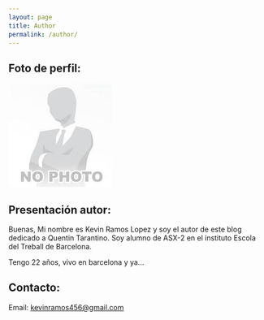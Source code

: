```yaml
---
layout: page
title: Author
permalink: /author/
---
```


## Foto de perfil:


![Profile](/images/foto-perfil.jpg)

## Presentación autor:

Buenas, Mi nombre es Kevin Ramos Lopez y soy el autor de este blog 
dedicado a Quentin Tarantino.
Soy alumno de ASX-2 en el instituto Escola del Treball de Barcelona.

Tengo 22 años, vivo en barcelona y ya...

## Contacto:
Email: [kevinramos456@gmail.com](https://www.gmail.com)
